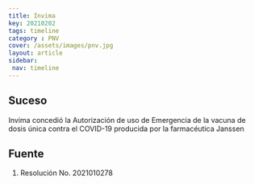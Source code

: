 ```yaml
---
title: Invima
key: 20210202
tags: timeline
category : PNV
cover: /assets/images/pnv.jpg
layout: article
sidebar:
 nav: timeline
---
```


## Suceso
Invima concedió la Autorización de uso de Emergencia de la vacuna de dosis única contra el COVID-19 producida por la farmacéutica Janssen
## Fuente
1. Resolución  No. 2021010278

